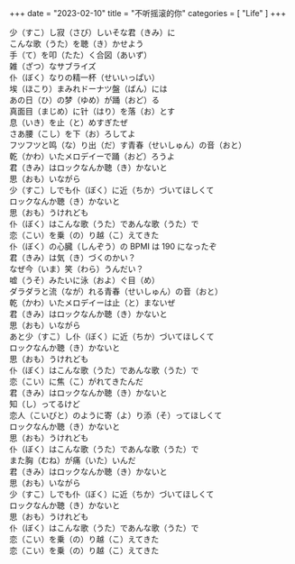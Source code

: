 +++
date = "2023-02-10"
title = "不听摇滚的你"
categories = [
	"Life"
]
+++

少（すこ）し寂（さび）しいそな君（きみ）に<br>
こんな歌（うた）を聴（き）かせよう<br>
手（て）を叩（たた）く合図（あいず）<br>
雑（ざつ）なサブライズ<br>
仆（ぼく）なりの精一杯（せいいっぱい）<br>
埃（ほこり）まみれドーナツ盤（ばん）には<br>
あの日（ひ）の梦（ゆめ）が踊（おど）る<br>
真面目（まじめ）に针（はり）を落（お）とす<br>
息（いき）を止（と）めすぎたぜ<br>
さあ腰（こし）を下（お）ろしてよ<br>
フツフツと鸣（な）り出（だ）す青春（せいしゅん）の音（おと）<br>
乾（かわ）いたメロデイーで踊（おど）ろうよ<br>
君（きみ）はロックなんか聴（き）かないと<br>
思（おも）いながら<br>
少（すこ）しでも仆（ぼく）に近（ちか）づいてほしくて<br>
ロックなんか聴（き）かないと<br>
思（おも）うけれども<br>
仆（ぼく）はこんな歌（うた）であんな歌（うた）で<br>
恋（こい）を乗（の）り越（こ）えてきた<br>
仆（ぼく）の心臓（しんぞう）の BPMI は 190 になったぞ<br>
君（きみ）は気（き）づくのかい？<br>
なぜ今（いま）笑（わら）うんだい？<br>
嘘（うそ）みたいに泳（およ）ぐ目（め）<br>
ダラダラと流（なが）れる青春（せいしゅん）の音（おと）<br>
乾（かわ）いたメロデイーは止（と）まないぜ<br>
君（きみ）はロックなんか聴（き）かないと<br>
思（おも）いながら<br>
あと少（すこ）し仆（ぼく）に近（ちか）づいてほしくて<br>
ロックなんか聴（き）かないと<br>
思（おも）うけれども<br>
仆（ぼく）はこんな歌（うた）であんな歌（うた）で<br>
恋（こい）に焦（こ）がれてきたんだ<br>
君（きみ）はロックなんか聴（き）かないと<br>
知（し）ってるけど<br>
恋人（こいびと）のように寄（よ）り添（そ）ってほしくて<br>
ロックなんか聴（き）かないと<br>
思（おも）うけれども<br>
仆（ぼく）はこんな歌（うた）であんな歌（うた）で<br>
また胸（むね）が痛（いた）いんだ<br>
君（きみ）はロックなんか聴（き）かないと<br>
思（おも）いながら<br>
少（すこ）しでも仆（ぼく）に近（ちか）づいてほしくて<br>
ロックなんか聴（き）かないと<br>
思（おも）うけれども<br>
仆（ぼく）はこんな歌（うた）であんな歌（うた）で<br>
恋（こい）を乗（の）り越（こ）えてきた<br>
恋（こい）を乗（の）り越（こ）えてきた<br>
